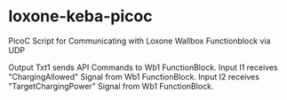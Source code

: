 # loxone-keba-picoc
PicoC Script for Communicating with Loxone Wallbox Functionblock via UDP 

Output Txt1 sends API Commands to Wb1 FunctionBlock.
Input I1 receives "ChargingAllowed" Signal from Wb1 FunctionBlock.
Input I2 receives "TargetChargingPower" Signal from Wb1 FunctionBlock.
